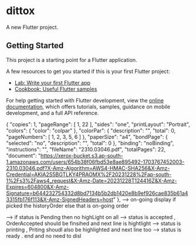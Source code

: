 # dittox

A new Flutter project.

## Getting Started

This project is a starting point for a Flutter application.

A few resources to get you started if this is your first Flutter project:

- [Lab: Write your first Flutter app](https://docs.flutter.dev/get-started/codelab)
- [Cookbook: Useful Flutter samples](https://docs.flutter.dev/cookbook)

For help getting started with Flutter development, view the
[online documentation](https://docs.flutter.dev/), which offers tutorials,
samples, guidance on mobile development, and a full API reference.


 {
      "copies": 1,
      "pageRange": [
        1,
        22
      ],
      "sides": "one",
      "printLayout": "Portrait",
      "colors": {
        "color": "colpar"
      },
      "colorPar": {
        "description": "",
        "total": 0,
        "pageNumbers": [
          1,
          2,
          3,
          5,
          6
        ]
      },
      "paperSize": "a4",
      "bondPage": {
        "selected": "no",
        "description": "",
        "total": 0
      },
      "binding": "noBinding",
      "instructions": "",
      "fileName": "2310.03046.pdf",
      "totalPages": 22,
      "document": "https://xerox-bucket.s3.ap-south-1.amazonaws.com/users/654b38f06fbd53e8ae895492-1703767452003-2310.03046.pdf?X-Amz-Algorithm=AWS4-HMAC-SHA256&X-Amz-Credential=AKIA2S5BGTLKY4PRAOMX%2F20231228%2Fap-south-1%2Fs3%2Faws4_request&X-Amz-Date=20231228T124416Z&X-Amz-Expires=604800&X-Amz-Signature=b644232754332d8bd7134b5b2db1420e8b9ef926cae835b61a43315fb176f113&X-Amz-SignedHeaders=host"
    },
--> on-going display if picked the historyOrder else that is on-going order 



--> if status is Pending then no highLight on all 
--> status is accepted , OrderAccepted should be finsihed and next line is hightlight 
--> status is printing , Priting shoudl also be highlighted and next line too
--> status is ready . end and no need to disl